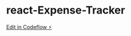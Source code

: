 # react-Expense-Tracker

[Edit in Codeflow ⚡️](https://stackblitz.com/~/github.com/kaushalav/react-Expense-Tracker)